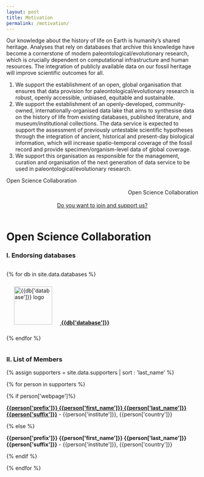 ```yaml
---
layout: post
title: Motivation 
permalink: /motivation/
---
```


Our knowledge about the history of life on Earth is humanity’s shared heritage. Analyses that rely on databases that archive this knowledge have become a cornerstone of modern paleontological/evolutionary research, which is crucially dependent on computational infrastructure and human resources. The integration of publicly available data on our fossil heritage will improve scientific outcomes for all. 
 
1. We support the establishment of an open, global organisation that ensures that data provision for paleontological/evolutionary research is robust, openly accessible, unbiased, equitable and sustainable. 
2. We support the establishment of an openly-developed, community-owned, internationally-organised data lake that aims to synthesise data on the history of life from existing databases, published literature, and museum/institutional collections. The data service is expected to support the assessment of previously untestable scientific hypotheses through the integration of ancient, historical and present-day biological information, which will increase spatio-temporal coverage of the fossil record and provide specimen/organism-level data of global coverage.
3. We support this organisation as responsible for the management, curation and organisation of the next generation of data service to be used in paleontological/evolutionary research.

Open Science Collaboration



<div style="text-align:right">
  Open Science Collaboration
</div>

<br>

<div style="text-align:center">
<a class="btn btn-success btn-lg get-started-btn" href="https://forms.gle/JbTzFR1ZkmsborsS9">
Do you want to join and support us? 
</a>
</div>

<br>

# Open Science Collaboration 

  

### I. Endorsing databases

<div style="display:grid;grid-template-rows:auto">

{% for db in site.data.databases %}

<div style="grid-row;margin-top:10px;margin-bottom:10px">

<a href="{{db['webpage']}}">
<img src="{{site.baseurl}}{{site.url}}/images/logos/{{db['logo']}}" alt="{{db['database']}} logo" height="100px" style="margin-left:20px;margin-right:20px">
<strong>{{db['database']}}</strong>
</a>

</div>

{% endfor %}

</div>

### II. List of Members

{% assign supporters = site.data.supporters | sort : 'last_name' %}

{% for person in supporters %}

{% if person['webpage']%}

[<strong>{{person['prefix']}} {{person['first_name']}} {{person['last_name']}} {{person['suffix']}}</strong>]({{person['webpage']}}) - {{person['institute']}}, {{person['country']}}

{% else %}

<strong>{{person['prefix']}} {{person['first_name']}} {{person['last_name']}} {{person['suffix']}}</strong> - {{person['institute']}}, {{person['country']}}

{% endif %}

{% endfor %}



